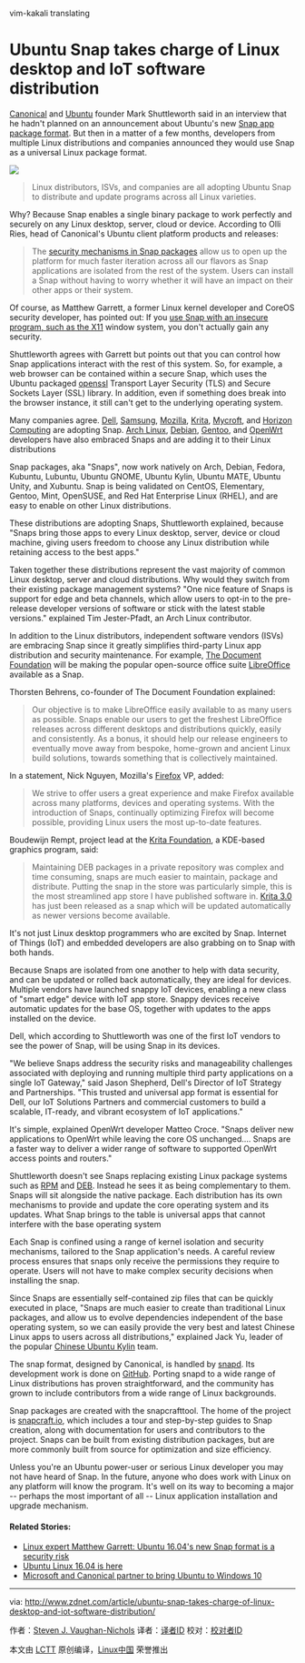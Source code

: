 vim-kakali translating


Ubuntu Snap takes charge of Linux desktop and IoT software distribution
===========================================================================

[Canonical][28] and [Ubuntu][29] founder Mark Shuttleworth said in an interview that he hadn't planned on an announcement about Ubuntu's new [Snap app package format][30]. But then in a matter of a few months, developers from multiple Linux distributions and companies announced they would use Snap as a universal Linux package format.

![](http://zdnet2.cbsistatic.com/hub/i/r/2016/06/14/a9b2a139-3cd4-41bf-8e10-180cb9450134/resize/770xauto/adc7d16a46167565399ecdb027dd1416/ubuntu-snap.jpg)
>Linux distributors, ISVs, and companies are all adopting Ubuntu Snap to distribute and update programs across all Linux varieties.

Why? Because Snap enables a single binary package to work perfectly and securely on any Linux desktop, server, cloud or device. According to Olli Ries, head of Canonical's Ubuntu client platform products and releases:

>The [security mechanisms in Snap packages][1] allow us to open up the platform for much faster iteration across all our flavors as Snap applications are isolated from the rest of the system. Users can install a Snap without having to worry whether it will have an impact on their other apps or their system.

Of course, as Matthew Garrett, a former Linux kernel developer and CoreOS security developer, has pointed out: If you [use Snap with an insecure program, such as the X11][2] window system, you don't actually gain any security.

Shuttleworth agrees with Garrett but points out that you can control how Snap applications interact with the rest of this system. So, for example, a web browser can be contained within a secure Snap, which uses the Ubuntu packaged [openssl][3] Transport Layer Security (TLS) and Secure Sockets Layer (SSL) library. In addition, even if something does break into the browser instance, it still can't get to the underlying operating system.

Many companies agree. [Dell][4], [Samsung][5], [Mozilla][6], [Krita][7], [Mycroft][8], and [Horizon Computing][9] are adopting Snap. [Arch Linux][10], [Debian][11], [Gentoo][12], and [OpenWrt][13] developers have also embraced Snaps and are adding it to their Linux distributions

Snap packages, aka "Snaps", now work natively on Arch, Debian, Fedora, Kubuntu, Lubuntu, Ubuntu GNOME, Ubuntu Kylin, Ubuntu MATE, Ubuntu Unity, and Xubuntu. Snap is being validated on CentOS, Elementary, Gentoo, Mint, OpenSUSE, and Red Hat Enterprise Linux (RHEL), and are easy to enable on other Linux distributions.

These distributions are adopting Snaps, Shuttleworth explained, because "Snaps bring those apps to every Linux desktop, server, device or cloud machine, giving users freedom to choose any Linux distribution while retaining access to the best apps."

Taken together these distributions represent the vast majority of common Linux desktop, server and cloud distributions. Why would they switch from their existing package management systems? "One nice feature of Snaps is support for edge and beta channels, which allow users to opt-in to the pre-release developer versions of software or stick with the latest stable versions." explained Tim Jester-Pfadt, an Arch Linux contributor.

In addition to the Linux distributors, independent software vendors (ISVs) are embracing Snap since it greatly simplifies third-party Linux app distribution and security maintenance. For example, [The Document Foundation][14] will be making the popular open-source office suite [LibreOffice][15] available as a Snap.

Thorsten Behrens, co-founder of The Document Foundation explained:

>Our objective is to make LibreOffice easily available to as many users as possible. Snaps enable our users to get the freshest LibreOffice releases across different desktops and distributions quickly, easily and consistently. As a bonus, it should help our release engineers to eventually move away from bespoke, home-grown and ancient Linux build solutions, towards something that is collectively maintained.

In a statement, Nick Nguyen, Mozilla's [Firefox][16] VP, added:

>We strive to offer users a great experience and make Firefox available across many platforms, devices and operating systems. With the introduction of Snaps, continually optimizing Firefox will become possible, providing Linux users the most up-to-date features.

Boudewijn Rempt, project lead at the [Krita Foundation][17], a KDE-based graphics program, said:

>Maintaining DEB packages in a private repository was complex and time consuming, snaps are much easier to maintain, package and distribute. Putting the snap in the store was particularly simple, this is the most streamlined app store I have published software in. [Krita 3.0][18] has just been released as a snap which will be updated automatically as newer versions become available.

It's not just Linux desktop programmers who are excited by Snap. Internet of Things (IoT) and embedded developers are also grabbing on to Snap with both hands.

Because Snaps are isolated from one another to help with data security, and can be updated or rolled back automatically, they are ideal for devices. Multiple vendors have launched snappy IoT devices, enabling a new class of "smart edge" device with IoT app store. Snappy devices receive automatic updates for the base OS, together with updates to the apps installed on the device.

Dell, which according to Shuttleworth was one of the first IoT vendors to see the power of Snap, will be using Snap in its devices.

"We believe Snaps address the security risks and manageability challenges associated with deploying and running multiple third party applications on a single IoT Gateway," said Jason Shepherd, Dell's Director of IoT Strategy and Partnerships. "This trusted and universal app format is essential for Dell, our IoT Solutions Partners and commercial customers to build a scalable, IT-ready, and vibrant ecosystem of IoT applications."

It's simple, explained OpenWrt developer Matteo Croce. "Snaps deliver new applications to OpenWrt while leaving the core OS unchanged.... Snaps are a faster way to deliver a wider range of software to supported OpenWrt access points and routers."

Shuttleworth doesn't see Snaps replacing existing Linux package systems such as [RPM][19] and [DEB][20]. Instead he sees it as being complementary to them. Snaps will sit alongside the native package. Each distribution has its own mechanisms to provide and update the core operating system and its updates. What Snap brings to the table is universal apps that cannot interfere with the base operating system

Each Snap is confined using a range of kernel isolation and security mechanisms, tailored to the Snap application's needs. A careful review process ensures that snaps only receive the permissions they require to operate. Users will not have to make complex security decisions when installing the snap.

Since Snaps are essentially self-contained zip files that can be quickly executed in place, "Snaps are much easier to create than traditional Linux packages, and allow us to evolve dependencies independent of the base operating system, so we can easily provide the very best and latest Chinese Linux apps to users across all distributions," explained Jack Yu, leader of the popular [Chinese Ubuntu Kylin][21] team.

The snap format, designed by Canonical, is handled by [snapd][22]. Its development work is done on [GitHub][23]. Porting snapd to a wide range of Linux distributions has proven straightforward, and the community has grown to include contributors from a wide range of Linux backgrounds.

Snap packages are created with the snapcrafttool. The home of the project is [snapcraft.io][24], which includes a tour and step-by-step guides to Snap creation, along with documentation for users and contributors to the project. Snaps can be built from existing distribution packages, but are more commonly built from source for optimization and size efficiency.

Unless you're an Ubuntu power-user or serious Linux developer you may not have heard of Snap. In the future, anyone who does work with Linux on any platform will know the program. It's well on its way to becoming a major -- perhaps the most important of all -- Linux application installation and upgrade mechanism.

#### Related Stories:

- [Linux expert Matthew Garrett: Ubuntu 16.04's new Snap format is a security risk][25]
- [Ubuntu Linux 16.04 is here][26]
- [Microsoft and Canonical partner to bring Ubuntu to Windows 10][27]


--------------------------------------------------------------------------------

via: http://www.zdnet.com/article/ubuntu-snap-takes-charge-of-linux-desktop-and-iot-software-distribution/

作者：[Steven J. Vaughan-Nichols][a]
译者：[译者ID](https://github.com/译者ID)
校对：[校对者ID](https://github.com/校对者ID)

本文由 [LCTT](https://github.com/LCTT/TranslateProject) 原创编译，[Linux中国](https://linux.cn/) 荣誉推出

[a]: http://www.zdnet.com/meet-the-team/us/steven-j-vaughan-nichols/
[28]: http://www.canonical.com/
[29]: http://www.ubuntu.com/
[30]: https://insights.ubuntu.com/2016/04/13/snaps-for-classic-ubuntu/
[1]: https://insights.ubuntu.com/2016/04/13/snaps-for-classic-ubuntu/
[2]: http://www.zdnet.com/article/linux-expert-matthew-garrett-ubuntu-16-04s-new-snap-format-is-a-security-risk/
[3]: https://www.openssl.org/
[4]: http://www.dell.com/en-us/
[5]: http://www.samsung.com/us/
[6]: http://www.mozilla.com/
[7]: https://krita.org/en/
[8]: https://mycroft.ai/
[9]: http://www.horizon-computing.com/
[10]: https://www.archlinux.org/
[11]: https://www.debian.org/
[12]: https://www.gentoo.org/
[13]: https://openwrt.org/
[14]: https://www.documentfoundation.org/
[15]: https://www.libreoffice.org/download/libreoffice-fresh/
[16]: https://www.mozilla.org/en-US/firefox/new/
[17]: https://krita.org/en/about/krita-foundation/
[18]: https://krita.org/en/item/krita-3-0-released/
[19]: http://rpm5.org/
[20]: https://www.debian.org/doc/manuals/debian-faq/ch-pkg_basics.en.html
[21]: http://www.ubuntu.com/desktop/ubuntu-kylin
[22]: https://launchpad.net/ubuntu/+source/snapd
[23]: https://github.com/snapcore/snapd
[24]: http://snapcraft.io/
[25]: http://www.zdnet.com/article/linux-expert-matthew-garrett-ubuntu-16-04s-new-snap-format-is-a-security-risk/
[26]: http://www.zdnet.com/article/ubuntu-linux-16-04-is-here/
[27]: http://www.zdnet.com/article/microsoft-and-canonical-partner-to-bring-ubuntu-to-windows-10/


